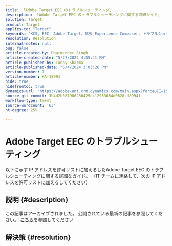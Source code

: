 ```yaml
---
title: 「Adobe Target EEC のトラブルシューティング」
description: 「Adobe Target EEC のトラブルシューティングに関する詳細ガイド」
solution: Target
product: Target
applies-to: "Target"
keywords: "KCS, EEC, Adobe Target，拡張 Experience Composer, トラブルシューティング"
resolution: Resolution
internal-notes: null
bug: false
article-created-by: Dharmender Singh
article-created-date: "5/27/2024 4:55:41 PM"
article-published-by: Tanay Sharma .
article-published-date: "6/4/2024 3:03:26 PM"
version-number: 7
article-number: KA-18991
hide: true
hidefromtoc: true
dynamics-url: "https://adobe-ent.crm.dynamics.com/main.aspx?forceUCI=1&pagetype=entityrecord&etn=knowledgearticle&id=00f6b9ef-491c-ef11-840b-6045bd034c54"
source-git-commit: 3b4d2b087986286429dc12953654d0628cd89941
workflow-type: tm+mt
source-wordcount: '63'
ht-degree: 25%

---
```


# Adobe Target EEC のトラブルシューティング


以下に示す IP アドレスを許可リストに加えるしたAdobe Target EEC のトラブルシューティングに関する詳細なガイド。 （IT チームに連絡して、次の IP アドレスを許可リストに加えるしてください）

## 説明 {#description}

この記事はアーカイブされました。 公開されている最新の記事を参照してください。 [こちら](https://experienceleague.adobe.com/search.html?lang=ja#sort=relevancy)を参照してください

## 解決策 {#resolution}

